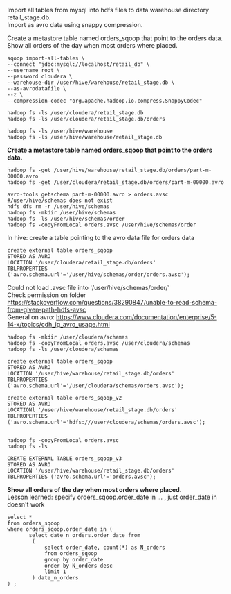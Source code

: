 Import all tables from mysql into hdfs files to data warehouse directory retail_stage.db.  
Import as avro data using snappy compression.

Create a metastore table named orders_sqoop that point to the orders data.  
Show all orders of the day when most orders where placed. 

```
sqoop import-all-tables \
--connect "jdbc:mysql://localhost/retail_db" \
--username root \
--password cloudera \
--warehouse-dir /user/hive/warehouse/retail_stage.db \
--as-avrodatafile \
--z \
--compression-codec "org.apache.hadoop.io.compress.SnappyCodec"

hadoop fs -ls /user/cloudera/retail_stage.db
hadoop fs -ls /user/cloudera/retail_stage.db/orders

hadoop fs -ls /user/hive/warehouse
hadoop fs -ls /user/hive/warehouse/retail_stage.db
```

**Create a metastore table named orders_sqoop that point to the orders data.** 
```
hadoop fs -get /user/hive/warehouse/retail_stage.db/orders/part-m-00000.avro
hadoop fs -get /user/cloudera/retail_stage.db/orders/part-m-00000.avro

avro-tools getschema part-m-00000.avro > orders.avsc
#/user/hive/schemas does not exist
hdfs dfs rm -r /user/hive/schemas
hadoop fs -mkdir /user/hive/schemas
hadoop fs -ls /user/hive/schemas/order
hadoop fs -copyFromLocal orders.avsc /user/hive/schemas/order
```


In hive: create a table pointing to the avro data file for orders data
```
create external table orders_sqoop
STORED AS AVRO
LOCATION '/user/cloudera/retail_stage.db/orders'
TBLPROPERTIES ('avro.schema.url'='/user/hive/schemas/order/orders.avsc');
```

Could not load .avsc file into '/user/hive/schemas/order/'  
Check permission on folder
https://stackoverflow.com/questions/38290847/unable-to-read-schema-from-given-path-hdfs-avsc  
General on avro: https://www.cloudera.com/documentation/enterprise/5-14-x/topics/cdh_ig_avro_usage.html


```
hadoop fs -mkdir /user/cloudera/schemas
hadoop fs -copyFromLocal orders.avsc /user/cloudera/schemas
hadoop fs -ls /user/cloudera/schemas

create external table orders_sqoop
STORED AS AVRO
LOCATION '/user/hive/warehouse/retail_stage.db/orders'
TBLPROPERTIES ('avro.schema.url'='/user/cloudera/schemas/orders.avsc');

create external table orders_sqoop_v2
STORED AS AVRO
LOCATIONl '/user/hive/warehouse/retail_stage.db/orders'
TBLPROPERTIES ('avro.schema.url'='hdfs:///user/cloudera/schemas/orders.avsc');


hadoop fs -copyFromLocal orders.avsc 
hadoop fs -ls

CREATE EXTERNAL TABLE orders_sqoop_v3 
STORED AS AVRO 
LOCATION '/user/hive/warehouse/retail_stage.db/orders'
TBLPROPERTIES ('avro.schema.url'='orders.avsc');
```

**Show all orders of the day when most orders where placed.**  
Lesson learned: specify orders_sqoop.order_date in ... , just order_date in doesn't work
```
select *
from orders_sqoop 
where orders_sqoop.order_date in (
       select date_n_orders.order_date from 
        (
            select order_date, count(*) as N_orders
            from orders_sqoop
            group by order_date
            order by N_orders desc
            limit 1
        ) date_n_orders
) ;
```


